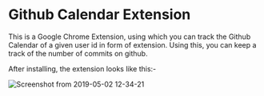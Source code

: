 # Github Calendar Extension

This is a Google Chrome Extension, using which you can track the Github Calendar of a given user id in form of extension.
Using this, you can keep a track of the number of commits on github.

After installing, the extension looks like this:-

![Screenshot from 2019-05-02 12-34-21](https://user-images.githubusercontent.com/22503629/57060514-54eb8380-6cd7-11e9-886f-581b64b74214.png)

